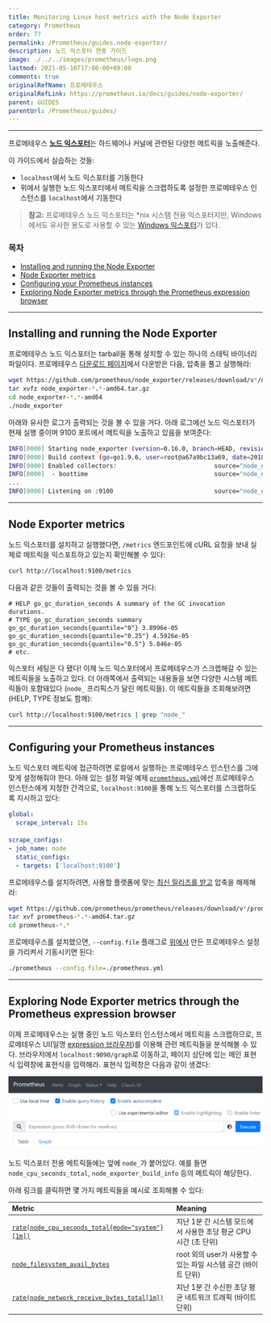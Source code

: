 ```yaml
---
title: Monitoring Linux host metrics with the Node Exporter
category: Prometheus
order: 77
permalink: /Prometheus/guides.node-exporter/
description: 노드 익스포터 연동 가이드
image: ./../../images/prometheus/logo.png
lastmod: 2021-05-16T17:00:00+09:00
comments: true
originalRefName: 프로메테우스
originalRefLink: https://prometheus.io/docs/guides/node-exporter/
parent: GUIDES
parentUrl: /Prometheus/guides/
---
```


---

프로메테우스 [**노드 익스포터**](https://github.com/prometheus/node_exporter)는 하드웨어나 커널에 관련된 다양한 메트릭을 노출해준다.

이 가이드에서 실습하는 것들:

- `localhost`에서 노드 익스포터를 기동한다
- 위에서 실행한 노드 익스포터에서 메트릭을 스크랩하도록 설정한 프로메테우스 인스턴스를 `localhost`에서 기동한다

> **참고:** 프로메테우스 노드 익스포터는 \*nix 시스템 전용 익스포터지만, Windows에서도 유사한 용도로 사용할 수 있는 [Windows 익스포터](https://github.com/prometheus-community/windows_exporter)가 있다.

### 목차

- [Installing and running the Node Exporter](#installing-and-running-the-node-exporter)
- [Node Exporter metrics](#node-exporter-metrics)
- [Configuring your Prometheus instances](#configuring-your-prometheus-instances)
- [Exploring Node Exporter metrics through the Prometheus expression browser](#exploring-node-exporter-metrics-through-the-prometheus-expression-browser)

---

## Installing and running the Node Exporter

프로메테우스 노드 익스포터는 tarball을 통해 설치할 수 있는 하나의 스태틱 바이너리 파일이다. 프로메테우스 [다운로드 페이지](https://prometheus.io/download#node_exporter)에서 다운받은 다음, 압축을 풀고 실행해라:

```sh
wget https://github.com/prometheus/node_exporter/releases/download/v*/node_exporter-*.*-amd64.tar.gz
tar xvfz node_exporter-*.*-amd64.tar.gz
cd node_exporter-*.*-amd64
./node_exporter
```

아래와 유사한 로그가 출력되는 것을 볼 수 있을 거다. 아래 로그에선 노드 익스포터가 현재 실행 중이며 9100 포트에서 메트릭을 노출하고 있음을 보여준다:

```sh
INFO[0000] Starting node_exporter (version=0.16.0, branch=HEAD, revision=d42bd70f4363dced6b77d8fc311ea57b63387e4f)  source="node_exporter.go:82"
INFO[0000] Build context (go=go1.9.6, user=root@a67a9bc13a69, date=20180515-15:53:28)  source="node_exporter.go:83"
INFO[0000] Enabled collectors:                           source="node_exporter.go:90"
INFO[0000]  - boottime                                   source="node_exporter.go:97"
...
INFO[0000] Listening on :9100                            source="node_exporter.go:111"
```

---

## Node Exporter metrics

노드 익스포터를 설치하고 실행했다면, `/metrics` 엔드포인트에 cURL 요청을 보내 실제로 메트릭을 익스포트하고 있는지 확인해볼 수 있다:

```sh
curl http://localhost:9100/metrics
```

다음과 같은 것들이 출력되는 것을 볼 수 있을 거다:

```prometheus
# HELP go_gc_duration_seconds A summary of the GC invocation durations.
# TYPE go_gc_duration_seconds summary
go_gc_duration_seconds{quantile="0"} 3.8996e-05
go_gc_duration_seconds{quantile="0.25"} 4.5926e-05
go_gc_duration_seconds{quantile="0.5"} 5.846e-05
# etc.
```

익스포터 세팅은 다 됐다! 이제 노드 익스포터에서 프로메테우스가 스크랩해갈 수 있는 메트릭들을 노출하고 있다. 더 아래쪽에서 출력되는 내용들을 보면 다양한 시스템 메트릭들이 포함돼있다 (`node_` 프리픽스가 달린 메트릭들). 이 메트릭들을 조회해보려면 (HELP, TYPE 정보도 함께):

```sh
curl http://localhost:9100/metrics | grep "node_"
```

---

## Configuring your Prometheus instances

노드 익스포터 메트릭에 접근하려면 로컬에서 실행하는 프로메테우스 인스턴스를 그에 맞게 설정해줘야 한다. 아래 있는 설정 파일 예제 [`prometheus.yml`](../configuration)에선 프로메테우스 인스턴스에게 지정한 간격으로, `localhost:9100`을 통해 노드 익스포터를 스크랩하도록 지시하고 있다:

<span id="config"></span>
```yaml
global:
  scrape_interval: 15s

scrape_configs:
- job_name: node
  static_configs:
  - targets: ['localhost:9100']
```

프로메테우스를 설치하려면, 사용할 플랫폼에 맞는 [최신 릴리즈를 받고](https://prometheus.io/download) 압축을 해제해라:

```sh
wget https://github.com/prometheus/prometheus/releases/download/v*/prometheus-*.*-amd64.tar.gz
tar xvf prometheus-*.*-amd64.tar.gz
cd prometheus-*.*
```

프로메테우스를 설치했으면, `--config.file` 플래그로 [위에서](#config) 만든 프로메테우스 설정을 가리켜서 기동시키면 된다:

```sh
./prometheus --config.file=./prometheus.yml
```

---

## Exploring Node Exporter metrics through the Prometheus expression browser

이제 프로메테우스는 실행 중인 노드 익스포터 인스턴스에서 메트릭을 스크랩하므로, 프로메테우스 UI(일명 [expression 브라우저](../expression-browser))를 이용해 관련 메트릭들을 분석해볼 수 있다. 브라우저에서 `localhost:9090/graph`로 이동하고, 페이지 상단에 있는 메인 표현식 입력창에 표현식을 입력해라. 표현식 입력창은 다음과 같이 생겼다:

![Prometheus expressions browser](./../../images/prometheus/prometheus-expression-bar.png)

노드 익스포터 전용 메트릭들에는 앞에 `node_`가 붙어있다. 예를 들면 `node_cpu_seconds_total`, `node_exporter_build_info` 등의 메트릭이 해당한다.

아래 링크를 클릭하면 몇 가지 메트릭들을 예시로 조회해볼 수 있다:

| Metric                                                       | Meaning                                                      |
| :----------------------------------------------------------- | :----------------------------------------------------------- |
| [`rate(node_cpu_seconds_total{mode="system"}[1m])`](http://localhost:9090/graph?g0.range_input=1h&g0.expr=rate(node_cpu_seconds_total%7Bmode%3D%22system%22%7D%5B1m%5D)&g0.tab=1) | 지난 1분 간 시스템 모드에서 사용한 초당 평균 CPU 시간 (초 단위) |
| [`node_filesystem_avail_bytes`](http://localhost:9090/graph?g0.range_input=1h&g0.expr=node_filesystem_avail_bytes&g0.tab=1) | root 외의 user가 사용할 수 있는 파일 시스템 공간 (바이트 단위) |
| [`rate(node_network_receive_bytes_total[1m])`](http://localhost:9090/graph?g0.range_input=1h&g0.expr=rate(node_network_receive_bytes_total%5B1m%5D)&g0.tab=1) | 지난 1분 간 수신한 초당 평균 네트워크 트래픽 (바이트 단위)   |
